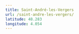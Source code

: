 ```yaml
---
title: Saint-André-les-Vergers
url: /saint-andre-les-vergers/
latitude: 48.283
longitude: 4.054
---
```

